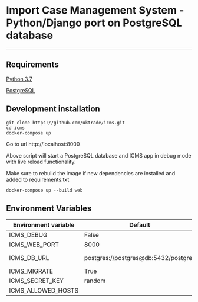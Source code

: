 # Import Case Management System - Python/Django port on PostgreSQL database


<!-- [![circle-ci-image]][circle-ci] -->
<!-- [![codecov-image]][codecov] -->

---

## Requirements

[Python 3.7](https://www.python.org/downloads/release/python-372/)

[PostgreSQL](https://www.postgresql.org/)

## Development installation

    git clone https://github.com/uktrade/icms.git
    cd icms
    docker-compose up

Go to url http://localhost:8000

Above script will start a PostgreSQL database and ICMS app in debug mode with live reload functionality.

Make sure to rebuild the image  if new dependencies are installed and added to requirements.txt

    docker-compose up --build web
    

## Environment Variables

| Environment variable              | Default                                    | Notes                                                  |
| --------------------------------- | ------------------------------------------ | ---------------------------------                      |
| ICMS_DEBUG                        | False                                      |                                                        |
| ICMS_WEB_PORT                     | 8000                                       |                                                        |
| ICMS_DB_URL                       | postgres://postgres@db:5432/postgres       | Format postgres://username/password@host:port/database |
| ICMS_MIGRATE                      | True                                       | Runs Django migrate before starting the app            |
| ICMS_SECRET_KEY                   | random                                     | Django secret key                                      |
| ICMS_ALLOWED_HOSTS                |                                            | Comma separated list of hosts                          |

